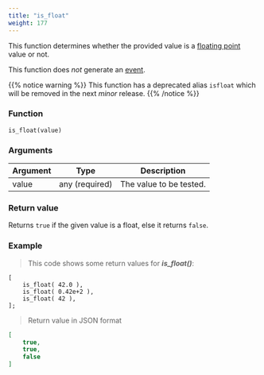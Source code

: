 ```yaml
---
title: "is_float"
weight: 177
---
```


This function determines whether the provided value is a [floating point](../../data-types/float) value or not.

This function does *not* generate an [event](../../overview/events).

{{% notice warning %}}
This function has a deprecated alias `isfloat` which will be removed in the next *minor* release.
{{% /notice %}}

### Function

`is_float(value)`

### Arguments

Argument | Type | Description
-------- | ---- | -----------
value | any (required) | The value to be tested.

### Return value

Returns `true` if the given value is a float, else it returns `false`.

### Example

> This code shows some return values for ***is_float()***:

```thingsdb,json_response
[
    is_float( 42.0 ),
    is_float( 0.42e+2 ),
    is_float( 42 ),
];
```

> Return value in JSON format

```json
[
    true,
    true,
    false
]
```
